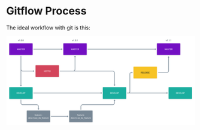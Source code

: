 # Gitflow Process

The ideal workflow with git is this:

![gitflow](../../.github/img//dashcoin-giflow.png)